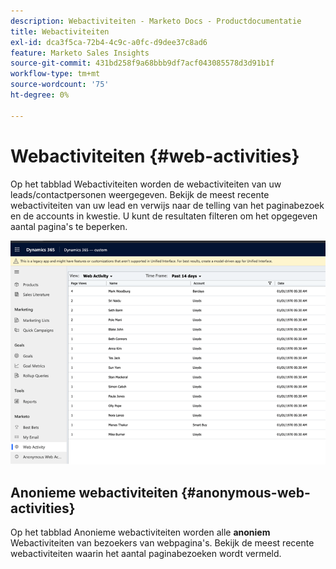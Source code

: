 ```yaml
---
description: Webactiviteiten - Marketo Docs - Productdocumentatie
title: Webactiviteiten
exl-id: dca3f5ca-72b4-4c9c-a0fc-d9dee37c8ad6
feature: Marketo Sales Insights
source-git-commit: 431bd258f9a68bbb9df7acf043085578d3d91b1f
workflow-type: tm+mt
source-wordcount: '75'
ht-degree: 0%

---
```


# Webactiviteiten {#web-activities}

Op het tabblad Webactiviteiten worden de webactiviteiten van uw leads/contactpersonen weergegeven.
Bekijk de meest recente webactiviteiten van uw lead en verwijs naar de telling van het paginabezoek en de accounts in kwestie. U kunt de resultaten filteren om het opgegeven aantal pagina&#39;s te beperken.

![](assets/web-activities-1.png)

## Anonieme webactiviteiten {#anonymous-web-activities}

Op het tabblad Anonieme webactiviteiten worden alle **anoniem** Webactiviteiten van bezoekers van webpagina&#39;s. Bekijk de meest recente webactiviteiten waarin het aantal paginabezoeken wordt vermeld.
